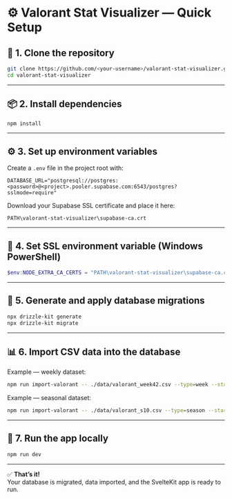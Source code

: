 # ⚙️ Valorant Stat Visualizer — Quick Setup

## 🚀 1. Clone the repository

```bash
git clone https://github.com/<your-username>/valorant-stat-visualizer.git
cd valorant-stat-visualizer
```

---

## 📦 2. Install dependencies

```bash
npm install
```

---

## ⚙️ 3. Set up environment variables

Create a `.env` file in the project root with:

```
DATABASE_URL="postgresql://postgres:<password>@<project>.pooler.supabase.com:6543/postgres?sslmode=require"
```

Download your Supabase SSL certificate and place it here:

```
PATH\valorant-stat-visualizer\supabase-ca.crt
```

---

## 🔐 4. Set SSL environment variable (Windows PowerShell)

```powershell
$env:NODE_EXTRA_CA_CERTS = "PATH\valorant-stat-visualizer\supabase-ca.crt"
```

---

## 🧱 5. Generate and apply database migrations

```bash
npx drizzle-kit generate
npx drizzle-kit migrate
```

---

## 📊 6. Import CSV data into the database

Example — weekly dataset:

```bash
npm run import-valorant -- ./data/valorant_week42.csv --type=week --start=2025-10-13 --end=2025-10-20 --label=2025-W42
```

Example — seasonal dataset:

```bash
npm run import-valorant -- ./data/valorant_s10.csv --type=season --start=2025-09-01 --end=2025-12-01 --season=S10 --label=S10
```

---

## 🧩 7. Run the app locally

```bash
npm run dev
```

---

✅ **That’s it!**  
Your database is migrated, data imported, and the SvelteKit app is ready to run.
